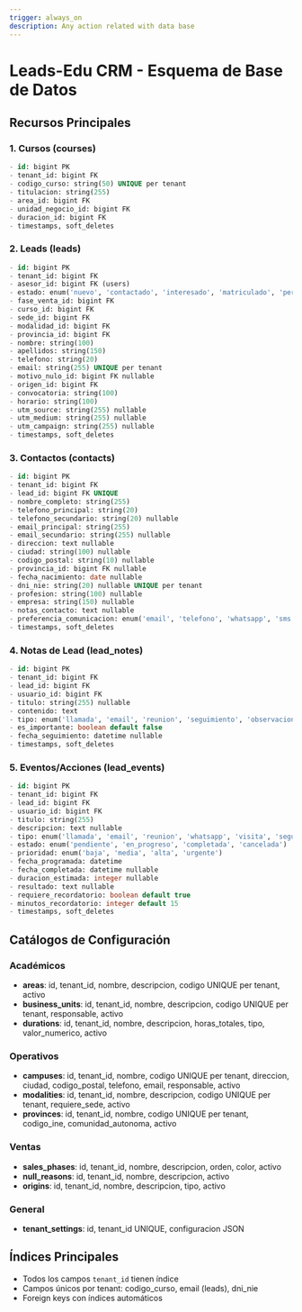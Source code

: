 ```yaml
---
trigger: always_on
description: Any action related with data base
---
```


# Leads-Edu CRM - Esquema de Base de Datos

## Recursos Principales

### 1. Cursos (courses)
```sql
- id: bigint PK
- tenant_id: bigint FK
- codigo_curso: string(50) UNIQUE per tenant
- titulacion: string(255)
- area_id: bigint FK
- unidad_negocio_id: bigint FK
- duracion_id: bigint FK
- timestamps, soft_deletes
```

### 2. Leads (leads)
```sql
- id: bigint PK
- tenant_id: bigint FK
- asesor_id: bigint FK (users)
- estado: enum('nuevo', 'contactado', 'interesado', 'matriculado', 'perdido')
- fase_venta_id: bigint FK
- curso_id: bigint FK
- sede_id: bigint FK
- modalidad_id: bigint FK
- provincia_id: bigint FK
- nombre: string(100)
- apellidos: string(150)
- telefono: string(20)
- email: string(255) UNIQUE per tenant
- motivo_nulo_id: bigint FK nullable
- origen_id: bigint FK
- convocatoria: string(100)
- horario: string(100)
- utm_source: string(255) nullable
- utm_medium: string(255) nullable
- utm_campaign: string(255) nullable
- timestamps, soft_deletes
```

### 3. Contactos (contacts)
```sql
- id: bigint PK
- tenant_id: bigint FK
- lead_id: bigint FK UNIQUE
- nombre_completo: string(255)
- telefono_principal: string(20)
- telefono_secundario: string(20) nullable
- email_principal: string(255)
- email_secundario: string(255) nullable
- direccion: text nullable
- ciudad: string(100) nullable
- codigo_postal: string(10) nullable
- provincia_id: bigint FK nullable
- fecha_nacimiento: date nullable
- dni_nie: string(20) nullable UNIQUE per tenant
- profesion: string(100) nullable
- empresa: string(150) nullable
- notas_contacto: text nullable
- preferencia_comunicacion: enum('email', 'telefono', 'whatsapp', 'sms')
- timestamps, soft_deletes
```

### 4. Notas de Lead (lead_notes)
```sql
- id: bigint PK
- tenant_id: bigint FK
- lead_id: bigint FK
- usuario_id: bigint FK
- titulo: string(255) nullable
- contenido: text
- tipo: enum('llamada', 'email', 'reunion', 'seguimiento', 'observacion', 'otro')
- es_importante: boolean default false
- fecha_seguimiento: datetime nullable
- timestamps, soft_deletes
```

### 5. Eventos/Acciones (lead_events)
```sql
- id: bigint PK
- tenant_id: bigint FK
- lead_id: bigint FK
- usuario_id: bigint FK
- titulo: string(255)
- descripcion: text nullable
- tipo: enum('llamada', 'email', 'reunion', 'whatsapp', 'visita', 'seguimiento', 'otro')
- estado: enum('pendiente', 'en_progreso', 'completada', 'cancelada')
- prioridad: enum('baja', 'media', 'alta', 'urgente')
- fecha_programada: datetime
- fecha_completada: datetime nullable
- duracion_estimada: integer nullable
- resultado: text nullable
- requiere_recordatorio: boolean default true
- minutos_recordatorio: integer default 15
- timestamps, soft_deletes
```

## Catálogos de Configuración

### Académicos
- **areas**: id, tenant_id, nombre, descripcion, codigo UNIQUE per tenant, activo
- **business_units**: id, tenant_id, nombre, descripcion, codigo UNIQUE per tenant, responsable, activo
- **durations**: id, tenant_id, nombre, descripcion, horas_totales, tipo, valor_numerico, activo

### Operativos
- **campuses**: id, tenant_id, nombre, codigo UNIQUE per tenant, direccion, ciudad, codigo_postal, telefono, email, responsable, activo
- **modalities**: id, tenant_id, nombre, descripcion, codigo UNIQUE per tenant, requiere_sede, activo
- **provinces**: id, tenant_id, nombre, codigo UNIQUE per tenant, codigo_ine, comunidad_autonoma, activo

### Ventas
- **sales_phases**: id, tenant_id, nombre, descripcion, orden, color, activo
- **null_reasons**: id, tenant_id, nombre, descripcion, activo
- **origins**: id, tenant_id, nombre, descripcion, tipo, activo

### General
- **tenant_settings**: id, tenant_id UNIQUE, configuracion JSON

## Índices Principales
- Todos los campos `tenant_id` tienen índice
- Campos únicos por tenant: codigo_curso, email (leads), dni_nie
- Foreign keys con índices automáticos